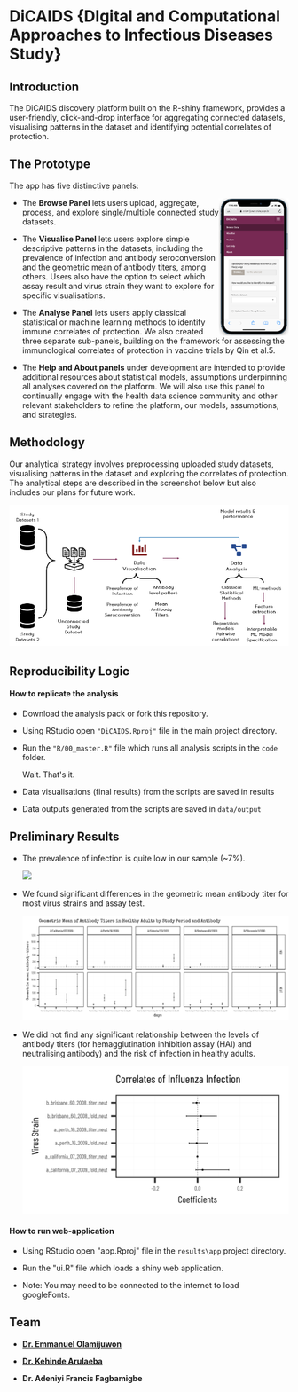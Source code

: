 # DiCAIDS {DIgital and Computational Approaches to Infectious Diseases Study}


## Introduction 

The DiCAIDS discovery platform built on the R-shiny framework, provides a user-friendly, click-and-drop interface for aggregating connected datasets, visualising patterns in the dataset and identifying potential correlates of protection.

## The Prototype

The app has five distinctive panels:

<img src="images/dicaids_app.png" align="right" width="25%"/>

- The **Browse Panel** lets users upload, aggregate, process, and explore single/multiple connected study datasets.

- The **Visualise Panel** lets users explore simple descriptive patterns in the datasets, including the prevalence of infection and antibody seroconversion and the geometric mean of antibody titers, among others. Users also have the option to select which assay result and virus strain they want to explore for specific visualisations.

- The **Analyse Panel** lets users apply classical statistical or machine learning methods to identify immune correlates of protection. We also created three separate sub-panels, building on the framework for assessing the immunological correlates of protection in vaccine trials by Qin et al.5. 

- The **Help and About panels** under development are intended to provide additional resources about statistical models, assumptions underpinning all analyses covered on the platform. We will also use this panel to continually engage with the health data science community and other relevant stakeholders to refine the platform, our models, assumptions, and strategies.

## Methodology


Our analytical strategy involves preprocessing uploaded study datasets, visualising patterns in the dataset and exploring the correlates of protection. The analytical steps are described in the screenshot below but also includes our plans for future work.

![](images/methodology.png)

## Reproducibility Logic

#### **How to replicate the analysis**

-   Download the analysis pack or fork this repository.

-   Using RStudio open `"DiCAIDS.Rproj"` file in the main project directory.

-   Run the `"R/00_master.R"` file which runs all analysis scripts in the `code` folder. 

    Wait. That's it. 

-   Data visualisations (final results) from the scripts are saved in results

-   Data outputs generated from the scripts are saved in `data/output`

## Preliminary Results

-   The prevalence of infection is quite low in our sample (~7%).

    ![](results/infect_preva.png.png)


-   We found significant differences in the geometric mean antibody titer for most virus strains and assay test.

    !["Geometric Mean Antibody Titer"](results/mean_titers.png)

-   We did not find any significant relationship between the levels of antibody titers (for hemagglutination inhibition assay (HAI) and neutralising antibody) and the risk of infection in healthy adults.

    ![](results/regress_correlates.png)


#### **How to run web-application**

-   Using RStudio open "app.Rproj" file in the `results\app` project directory.

-   Run the "ui.R" file which loads a shiny web application.

-   Note: You may need to be connected to the internet to load googleFonts.

## Team

-   [**Dr. Emmanuel Olamijuwon**](https:e.olamijuwon.com)

-   [**Dr. Kehinde Arulaeba**](https://le.ac.uk/people/kehinde-aruleba)

-   **Dr. Adeniyi Francis Fagbamigbe**

